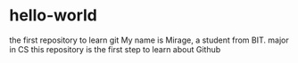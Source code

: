 # hello-world
the first repository to learn git
My name is Mirage, a student from BIT.
major in CS
this repository is the first step to learn about Github
